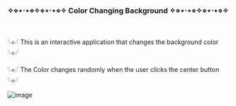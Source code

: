 <h3>✧⋄⋆⋅⋆⋄✧⋄⋆⋅⋆⋄✧ Color Changing Background ✧⋄⋆⋅⋆⋄✧⋄⋆⋅⋆⋄✧</h3> <br>

<p>𓆩⟡𓆪 This is an interactive application that changes the background color 𓆩⟡𓆪</p>

<p>𓆩⟡𓆪 The Color changes randomly when the user clicks the center button 𓆩⟡𓆪</p>

![image](https://github.com/Alexuh-jpg/JavaScript-Projects/assets/112669831/11ce9c81-a40c-4246-bcd0-a2c09e5d435f)
